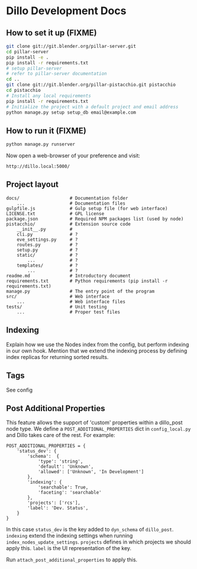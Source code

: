 # Dillo Development Docs

## How to set it up (FIXME)

```bash
git clone git://git.blender.org/pillar-server.git
cd pillar-server
pip install -e .
pip install -r requirements.txt
# setup pillar-server
# refer to pillar-server documentation
cd ..
git clone git://git.blender.org/pillar-pistacchio.git pistacchio
cd pistacchio
# Install any local requirements
pip install -r requirements.txt
# Initialize the project with a default project and email address
python manage.py setup setup_db email@example.com
```

## How to run it (FIXME)

```bash
python manage.py runserver
```

Now open a web-browser of your preference and visit:
```text
http://dillo.local:5000/
```

## Project layout

    docs/                   # Documentation folder
        ...                 # Documentation files
    gulpfile.js             # Gulp setup file (for web interface)
    LICENSE.txt             # GPL license
    package.json            # Required NPM packages list (used by node)
    pistacchio/             # Extension source code
        __init__.py         #
        cli.py              # ?
        eve_settings.py     # ?
        routes.py           # ?
        setup.py            # ?
        static/             # ?
            ...             # ?
        templates/          # ?
            ...             # ?
    readme.md               # Introductory document
    requirements.txt        # Python requirements (pip install -r requirements.txt)
    manage.py               # The entry point of the program
    src/                    # Web interface
        ...                 # Web interface files
    tests/                  # Unit testing
        ...                 # Proper test files

## Indexing
Explain how we use the Nodes index from the config, but perform indexing in our own hook.
Mention that we extend the indexing process by defining index replicas for returning sorted
results.

## Tags
See config

## Post Additional Properties
This feature allows the support of 'custom' properties within a dillo_post node type.
We define a `POST_ADDITIONAL_PROPERTIES` dict in `config_local.py` and Dillo takes care
of the rest. For example:

    
    POST_ADDITIONAL_PROPERTIES = {
        'status_dev': {
            'schema':  {
                'type': 'string',
                'default': 'Unknown',
                'allowed': ['Unknown', 'In Development']
            },
            'indexing': {
                'searchable': True,
                'faceting': 'searchable'
            },
            'projects': ['rcs'],
            'label': 'Dev. Status',
        }
    }

In this case `status_dev` is the key added to `dyn_schema` of `dillo_post`. 
`indexing` extend the indexing settings when running `index_nodes_update_settings`.
`projects` defines in which projects we should apply this.
`label` is the UI representation of the key.

Run `attach_post_additional_properties` to apply this.

